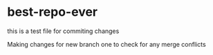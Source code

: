 # best-repo-ever
this is a test file for commiting changes

Making changes for new branch one to check for any merge conflicts